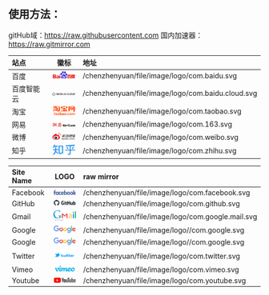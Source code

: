 ## 使用方法：

gitHub域：https://raw.githubusercontent.com
国内加速器：https://raw.gitmirror.com
<!--
<img width="48" src="./" />

源域：https://raw.githubusercontent.com
加速：https://raw.gitmirror.com

-->

站点 | 徽标 | 地址
:-- | :-: | :--
百度 | <img width="48" src="./com.baidu.svg" /> | /chenzhenyuan/file/image/logo/com.baidu.svg
百度智能云 | <img width="48" src="./com.baidu.cloud.svg" /> | /chenzhenyuan/file/image/logo/com.baidu.cloud.svg
淘宝 | <img width="48" src="./com.taobao.svg" /> | /chenzhenyuan/file/image/logo/com.taobao.svg
网易 | <img width="48" src="./com.163.svg" /> | /chenzhenyuan/file/image/logo/com.163.svg
微博 | <img width="48" src="./com.weibo.svg" /> | /chenzhenyuan/file/image/logo/com.weibo.svg
知乎 | <img width="48" src="./com.zhihu.svg" /> | /chenzhenyuan/file/image/logo/com.zhihu.svg
 
Site Name | LOGO | raw mirror
:-- | :-: | :--
Facebook | <img width="48" src="./com.facebook.svg" /> | /chenzhenyuan/file/image/logo/com.facebook.svg
GitHub | <img width="48" src="./com.github.svg" /> | /chenzhenyuan/file/image/logo/com.github.svg
Gmail | <img width="48" src="./com.google.mail.svg" /> | /chenzhenyuan/file/image/logo/com.google.mail.svg
Google | <img width="48" src="./com.google.svg" /> | /chenzhenyuan/file/image/logo//com.google.svg
Google | <img width="48" src="./com.google.svg" /> | /chenzhenyuan/file/image/logo//com.google.svg
Twitter | <img width="48" src="./com.twitter.svg"> | /chenzhenyuan/file/image/logo/com.twitter.svg
Vimeo | <img width="48" src="./com.vimeo.svg" /> | /chenzhenyuan/file/image/logo/com.vimeo.svg
Youtube | <img width="48" src="./com.youtube.svg" /> | /chenzhenyuan/file/image/logo/com.youtube.svg
